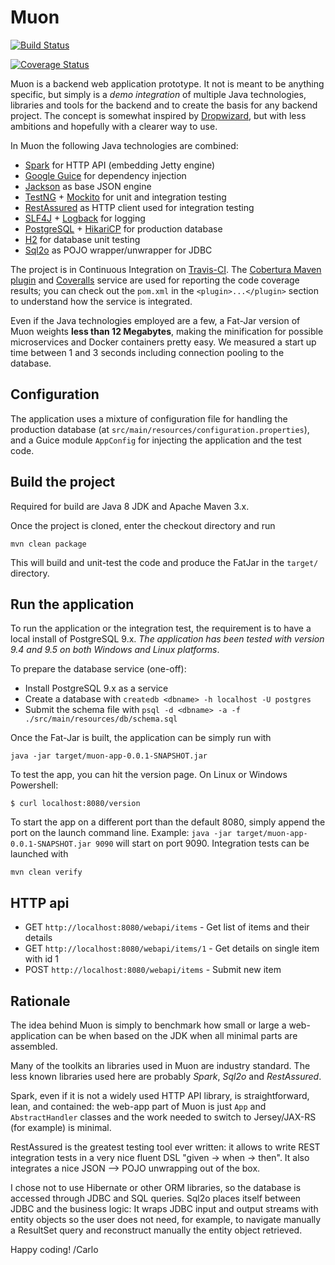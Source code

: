 # Muon

[![Build Status](https://travis-ci.org/carlomorelli/muon-app.svg?branch=master)](https://travis-ci.org/carlomorelli/muon-app)

[![Coverage Status](https://coveralls.io/repos/github/carlomorelli/muon-app/badge.svg?branch=master)](https://coveralls.io/github/carlomorelli/muon-app?branch=master)

Muon is a backend web application prototype.
It not is meant to be anything specific, but simply is a *demo integration* of multiple Java technologies, libraries and tools for the backend and to create the basis for any backend project.
The concept is somewhat inspired by [Dropwizard](www.dropwizard.io), but with less ambitions and hopefully with a clearer way to use.

In Muon the following Java technologies are combined:

* [Spark](http://sparkjava.com/) for HTTP API (embedding Jetty engine)
* [Google Guice](https://github.com/google/guice) for dependency injection
* [Jackson](https://github.com/FasterXML/jackson) as base JSON engine
* [TestNG](http://testng.org/doc/) + [Mockito](http://site.mockito.org/) for unit and integration testing
* [RestAssured](http://rest-assured.io/) as HTTP client used for integration testing
* [SLF4J](https://www.slf4j.org/) + [Logback](https://logback.qos.ch/) for logging
* [PostgreSQL](https://jdbc.postgresql.org/) + [HikariCP](https://github.com/brettwooldridge/HikariCP) for production database
* [H2](http://www.h2database.com/html/main.html) for database unit testing
* [Sql2o](http://www.sql2o.org/) as POJO wrapper/unwrapper for JDBC 

The project is in Continuous Integration on [Travis-CI](https://travis-ci.org/carlomorelli/project-muon).
The [Cobertura Maven plugin](http://www.mojohaus.org/cobertura-maven-plugin/) and [Coveralls](https://coveralls.io/github/carlomorelli/project-muon) service are used for reporting the code coverage results; you can check out the `pom.xml` in the `<plugin>...</plugin>` section to understand how the service is integrated.

Even if the Java technologies employed are a few, a Fat-Jar version of Muon weights **less than 12 Megabytes**, making the minification for possible microservices and Docker containers pretty easy. We measured a start up time between 1 and 3 seconds including connection pooling to the database.

## Configuration
The application uses a mixture of configuration file for handling the production database (at `src/main/resources/configuration.properties`), and a Guice module `AppConfig` for injecting the application and the test code.

## Build the project
Required for build are Java 8 JDK and Apache Maven 3.x.

Once the project is cloned, enter the checkout directory and run 
```
mvn clean package
```
This will build and unit-test the code and produce the FatJar in the `target/` directory. 

## Run the application
To run the application or the integration test, the requirement is to have a local install of PostgreSQL 9.x. *The application has been tested with version 9.4 and 9.5 on both Windows and Linux platforms*.

To prepare the database service (one-off):
* Install PostgreSQL 9.x as a service
* Create a database with `createdb <dbname> -h localhost -U postgres`
* Submit the schema file with `psql -d <dbname> -a -f ./src/main/resources/db/schema.sql`

Once the Fat-Jar is built, the application can be simply run with
```
java -jar target/muon-app-0.0.1-SNAPSHOT.jar
```
To test the app, you can hit the version page. On Linux or Windows Powershell:
```
$ curl localhost:8080/version
```
To start the app on a different port than the default 8080, simply append the port on the launch command line. Example: `java -jar target/muon-app-0.0.1-SNAPSHOT.jar 9090` will start on port 9090.
Integration tests can be launched with 
```
mvn clean verify
```


## HTTP api
* GET `http://localhost:8080/webapi/items` - Get list of items and their details
* GET `http://localhost:8080/webapi/items/1` - Get details on single item with id 1
* POST `http://localhost:8080/webapi/items` - Submit new item

## Rationale
The idea behind Muon is simply to benchmark how small or large a web-application can be when based on the JDK when all minimal parts are assembled.

Many of the toolkits an libraries used in Muon are industry standard. The less known libraries used here are probably *Spark*, *Sql2o* and *RestAssured*.

Spark, even if it is not a widely used HTTP API library, is straightforward, lean, and contained: the web-app part of Muon is just `App` and `AbstractHandler` classes and the work needed to switch to Jersey/JAX-RS (for example) is minimal.

RestAssured is the greatest testing tool ever written: it allows to write REST integration tests in a very nice fluent DSL "given -> when -> then". It also integrates a nice JSON --> POJO unwrapping out of the box.

I chose not to use Hibernate or other ORM libraries, so the database is accessed through JDBC and SQL queries. Sql2o places itself between JDBC and the business logic: It wraps JDBC input and output streams with entity objects so the user does not need, for example, to navigate manually a ResultSet query and reconstruct manually the entity object retrieved. 



Happy coding!
/Carlo




